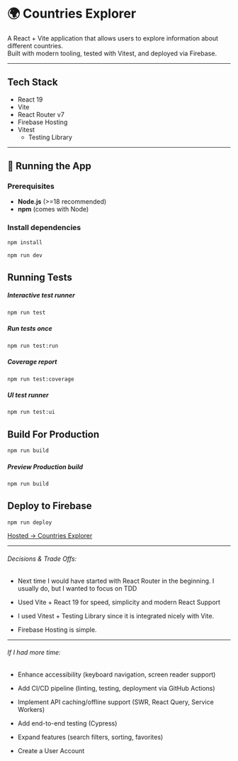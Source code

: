# 🌍 Countries Explorer

A React + Vite application that allows users to explore information about different countries.  
Built with modern tooling, tested with Vitest, and deployed via Firebase.

---
## Tech Stack

- React 19
- Vite
- React Router v7
- Firebase Hosting
- Vitest
  + Testing Library
---

## 🚀 Running the App

### Prerequisites

- **Node.js** (>=18 recommended)
- **npm** (comes with Node)

### Install dependencies

```bash
npm install
```
```bash
npm run dev
```

## Running Tests
##### Interactive test runner
```bash
npm run test
```

##### Run tests once
```bash
npm run test:run
```

##### Coverage report
```bash
npm run test:coverage
```

##### UI test runner
```bash
npm run test:ui
```

## Build For Production
```bash
npm run build
```
##### Preview Production build
```bash
npm run build
```

## Deploy to Firebase
```bash
npm run deploy
```
[Hosted -> Countries Explorer](https://countries-explorer-c8b7b.web.app/)

---
###### Decisions & Trade Offs:
- Next time I would have started with React Router in the beginning. I usually do, but I wanted to focus on TDD

- Used Vite + React 19 for speed, simplicity and modern React Support

- I used Vitest + Testing Library since it is integrated nicely with Vite.

- Firebase Hosting is simple.

---
###### If I had more time:
- Enhance accessibility (keyboard navigation, screen reader support)

- Add CI/CD pipeline (linting, testing, deployment via GitHub Actions)

- Implement API caching/offline support (SWR, React Query, Service Workers)

- Add end-to-end testing (Cypress)

- Expand features (search filters, sorting, favorites)

 - Create a User Account
